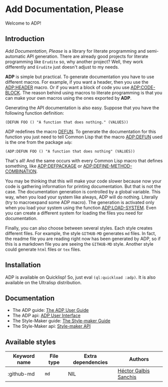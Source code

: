 <h1 id="header:ADP:HEADERTAG24">Add Documentation, Please</h1>

Welcome to ADP\!

<h2 id="header:ADP:HEADERTAG25">Introduction</h2>

<em>Add Documentation\, Please</em> is a library for literate programming and semi\-automatic API generation\. There are already good projects for literate programming like ``` Erudite ``` so\, why another project\? Well\, they work differently and ``` Erudite ``` just doesn\'t adjust to my needs\.

<strong>ADP</strong> is simple but practical\. To generate documentation you have to use different macros\. For example\, if you want a header\, then you use the <a href="/docs/user-api.md#function:ADP:HEADER">ADP:HEADER</a> macro\. Or if you want a block of code you use <a href="/docs/user-api.md#function:ADP:CODE-BLOCK">ADP:CODE-BLOCK</a>\. The reason behind using macros to literate programming is that you can make your own macros using the ones exported by <strong>ADP</strong>\.

Generating the API documentation is also easy\. Suppose that you have the following function definition\:

`````Lisp
(DEFUN FOO () "A function that does nothing." (VALUES))
`````

ADP redefines the macro [DEFUN](http://www.lispworks.com/reference/HyperSpec/Body/m_defun.htm)\. To generate the documentation for this function you just need to tell Common Lisp that the macro <a href="/docs/user-api.md#function:ADP:DEFUN">ADP:DEFUN</a> used is the one from the package ``` adp ```\:

`````Lisp
(ADP:DEFUN FOO () "A function that does nothing" (VALUES))
`````

That\'s all\! And the same occurs with every Common Lisp macro that defines something\, like <a href="/docs/user-api.md#function:ADP:DEFPACKAGE">ADP:DEFPACKAGE</a> or <a href="/docs/user-api.md#function:ADP:DEFINE-METHOD-COMBINATION">ADP:DEFINE-METHOD-COMBINATION</a>\.

You may be thinking that this will make your code slower because now your code is gathering information for printing documentation\. But that is not the case\. The documentation generation is controlled by a global variable\. This way\, when you load your system like always\, ADP will do nothing\. Literally \(try to macroexpand some ADP macro\)\. The generation is activated only when you load your system using the function <a href="/docs/user-api.md#function:ADP:LOAD-SYSTEM">ADP:LOAD-SYSTEM</a>\. Even you can create a different system for loading the files you need for documentation\.

Finally\, you can also choose between several styles\. Each style creates different files\. For example\, the style ``` GITHUB-MD ``` generates ``` md ``` files\. In fact\, the readme file you are reading right now has been generated by ADP\, so if this is a markdown file you are seeing the ``` GITHUB-MD ``` style\. Another style could generate ``` html ``` files or ``` tex ``` files\.

<h2 id="header:ADP:HEADERTAG26">Installation</h2>

ADP is available on Quicklisp\! So\, just eval ``` (ql:quickload :adp) ```\. It is also available on the Ultralisp distribution\.

<h2 id="header:ADP:HEADERTAG27">Documentation</h2>

* The ADP guide\: <a href="/docs/user-guide.md#header:ADP:USER-GUIDE-HEADER">The ADP User Guide</a>
* The ADP api\: <a href="/docs/user-api.md#header:ADP:USER-API-HEADER">ADP User Interface</a>
* The Style\-Maker guide\: <a href="/docs/style-maker-guide.md#header:ADP:STYLE-MAKER-GUIDE-HEADER">The Style-maker Guide</a>
* The Style\-Maker api\: <a href="/docs/style-maker-api.md#header:ADP-STYLE-MAKER:STYLE-MAKER-API-HEADER">Style-maker API</a>

<h2 id="header:ADP:HEADERTAG28">Available styles</h2>

| Keyword name | File type | Extra dependencies | Authors |
| --- | --- | --- | --- |
| \:github\-md | ``` md ``` | NIL | [Héctor Galbis Sanchis](https://github.com/Hectarea1996) |


